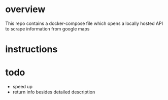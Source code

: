 # overview
This repo contains a docker-compose file which opens a locally hosted API to scrape information from google maps

# instructions

# todo
- speed up
- return info besides detailed description
